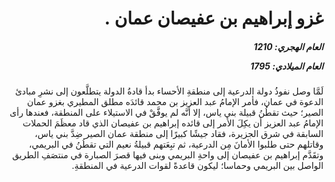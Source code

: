 <h1 dir="rtl">غزو إبراهيم بن عفيصان عمان .</h1>

<h5 dir="rtl">العام الهجري:  1210

العام الميلادي: 1795

</h5>

<p dir="rtl">لَمَّا وصل نفوذُ دولة الدرعية إلى منطقةِ الأحساء بدأ قادةُ الدولة يتطلَّعون إلى نشرِ مبادئ الدعوة في عمان، فأمر الإمامُ عبد العزيز بن محمد قائدَه مطلق المطيري بغزو عمان الصير؛ حيث تقطُنُ قبيلة بني ياس، إلا أنَّه لم يوفَّقْ في الاستيلاء على المنطقة، فعندها رأى الإمامُ عبد العزيز أن يكِلَ الأمر إلى قائده إبراهيم بن عفيصان الذي قاد معظَمَ الحملات السابقة في شرق الجزيرة، فقاد جيشًا كبيرًا إلى منطقة عمان الصير ضِدَّ بني ياس، وقاتلهم حتى طلبوا الأمانَ مِن الدرعية، ثم تبِعَتهم قبيلةُ نعيم التي تقطُنُ في البريمي، وتقَدَّم إبراهيم بن عفيصان إلى واحةِ البريمي وبنى فيها قصرَ الصبارة في منتصَفِ الطريق الواصل بين البريمي وحماسا؛ ليكون قاعدةً لقوات الدرعية في المنطقةِ.</p></br>
